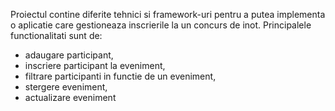 Proiectul contine diferite tehnici si framework-uri pentru a putea implementa o aplicatie care gestioneaza inscrierile la un concurs de inot.
Principalele functionalitati sunt de:
- adaugare participant,
- inscriere participant la eveniment,
- filtrare participanti in functie de un eveniment,
- stergere eveniment,
- actualizare eveniment
